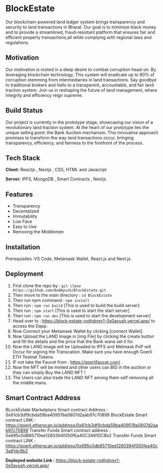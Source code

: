 
# BlockEstate 

Our blockchain-powered land ledger system brings transparency and security to land transactions in Bharat. Our goal is to minimize black money and to provide a streamlined, fraud-resistant
platform that ensures fair and efficient property transactions,all while complying with regional laws and regulations.



## Motivation


Our motivation is rooted in a deep desire to combat corruption head-on. By leveraging blockchain technology, This system will eradicate up to 90% of corruption stemming from intermediaries in land transactions. Say goodbye to traditional brokers and hello to a transparent, accountable, and fair land traction system. Join us in reshaping the future of land management, where integrity and efficiency reign supreme.    
  
## Build Status 

Our project is currently in the prototype stage, showcasing our vision of a revolutionary land traction system. At the heart of our prototype lies the unique selling point: the Bank Auction mechanism. This innovative approach promises to transform the way land transactions occur, bringing transparency, efficiency, and fairness to the forefront of the process.


## Tech Stack

**Client:** Reactjs , Nextjs , CSS, HTML and Javacript

**Server:** IPFS, MongoDB , Smart Contracts , Nextjs 


## Features

- Transparency
- Decentalized  
- Immutability 
- Low Face 
- Easy to Use 
- Removing the Middlemen 



## Installation

Prerequisites :VS Code, Metamask Wallet, React.js and Next.js.

## Deployment 

1) First clone the repo by : ``` git clone https://github.com/0x0Ayush/BlockEstate.git ```
2) Then move to the main directory : ``` cd BlockEstate ```
3) Then run npm command : ``` npm install ```
4) Then run : ``` npm run build ``` [This is used to build the build server] 
5) Then run : ``` npm start ```     [This is used to start the start server]
6) Then run : ``` npm run dev ```   [This is used to start the development server]
7) Head over to : https://block-estate-rodhdnqy1-0x0ayush.vercel.app/ to access the Dapp.
8) Now Connect your Metamask Wallet by clicking [connect Wallet].
9) Now Upload the LAND Image in [img File] by clicking the create button and fill the details and the price that the Bank wana set it for.
10) Now the LAND Image will be Uploaded to IPFS and Metmask PoP will Occur for signing the Transcation. Make sure you have enough Goerli ETH Testnet Tokens.
11) IF not take the Faucet from : https://goerlifaucet.com/ .
12) Now the NFT will be minted and other users can BID in the auction or they can simply Buy the LAND NFT !
13) The Users can also trade the LAND NFT among them self removing all the middle mans.


    
## Smart Contract Address

BLockEstate Marketplace Smart contract Address : 0x61cb3df9cbda59ba409519a0807d2aab97c70899
BlockEstate Smart contract LINK : https://goerli.etherscan.io/address/0x61cb3df9cbda59ba409519a0807d2aab97c70899
Transfer Funds Smart contract address : 0x695c0dB85710ee1260394f050fEa40C3A91DC8b2
Transfer Funds Smart contract LINK : https://goerli.etherscan.io/address/0x695c0db85710ee1260394f050fea40c3a91dc8b2

**Deployed website Link :** https://block-estate-rodhdnqy1-0x0ayush.vercel.app/




